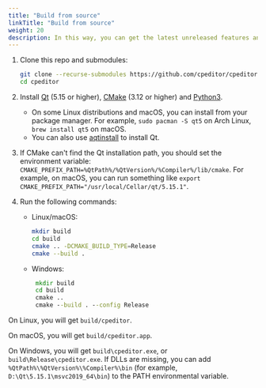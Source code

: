 ```yaml
---
title: "Build from source"
linkTitle: "Build from source"
weight: 20
description: In this way, you can get the latest unreleased features and get ready for contributing. It needs more steps but is the only choice if your OS is not officially supported.
---
```


1.  Clone this repo and submodules:

    ```sh
    git clone --recurse-submodules https://github.com/cpeditor/cpeditor.git
    cd cpeditor
    ```

2.  Install [Qt](https://www.qt.io/download) (5.15 or higher), [CMake](https://cmake.org/download/) (3.12 or higher) and [Python3](https://www.python.org/downloads/).
    -   On some Linux distributions and macOS, you can install from your package manager. For example, `sudo pacman -S qt5` on Arch Linux, `brew install qt5` on macOS.
    -   You can also use [aqtinstall](https://github.com/miurahr/aqtinstall) to install Qt.

3.  If CMake can't find the Qt installation path, you should set the environment variable: `CMAKE_PREFIX_PATH=%QtPath%/%QtVersion%/%Compiler%/lib/cmake`. For example, on macOS, you can run something like `export CMAKE_PREFIX_PATH="/usr/local/Cellar/qt/5.15.1"`.

4.  Run the following commands:

    -   Linux/macOS:

        ```sh
        mkdir build
        cd build
        cmake .. -DCMAKE_BUILD_TYPE=Release
        cmake --build .
        ```

    -   Windows:
        ```bat
         mkdir build
         cd build
         cmake ..
         cmake --build . --config Release
        ```

On Linux, you will get `build/cpeditor`.

On macOS, you will get `build/cpeditor.app`.

On Windows, you will get `build\cpeditor.exe`, or `build\Release\cpeditor.exe`. If DLLs are missing, you can add `%QtPath%\%QtVersion%\%Compiler%\bin` (for example, `D:\Qt\5.15.1\msvc2019_64\bin`) to the PATH environmental variable.
